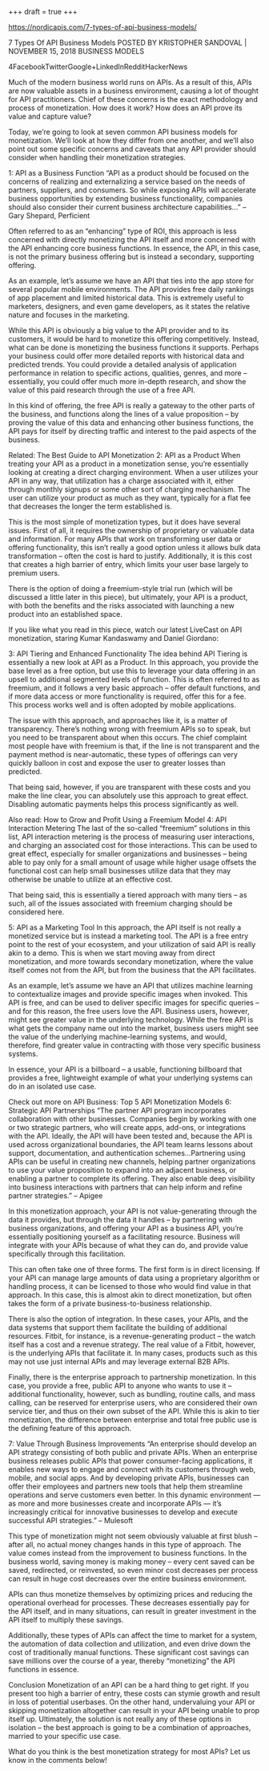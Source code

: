 +++
draft = true
+++

https://nordicapis.com/7-types-of-api-business-models/

7 Types Of API Business Models
POSTED BY KRISTOPHER SANDOVAL | NOVEMBER 15, 2018 BUSINESS MODELS

4FacebookTwitterGoogle+LinkedInRedditHackerNews

Much of the modern business world runs on APIs. As a result of this, APIs are now valuable assets in a business environment, causing a lot of thought for API practitioners. Chief of these concerns is the exact methodology and process of monetization. How does it work? How does an API prove its value and capture value?

Today, we’re going to look at seven common API business models for monetization. We’ll look at how they differ from one another, and we’ll also point out some specific concerns and caveats that any API provider should consider when handling their monetization strategies.

1: API as a Business Function
“API as a product should be focused on the concerns of realizing and externalizing a service based on the needs of partners, suppliers, and consumers. So while exposing APIs will accelerate business opportunities by extending business functionality, companies should also consider their current business architecture capabilities…” – Gary Shepard, Perficient

Often referred to as an “enhancing” type of ROI, this approach is less concerned with directly monetizing the API itself and more concerned with the API enhancing core business functions. In essence, the API, in this case, is not the primary business offering but is instead a secondary, supporting offering.

As an example, let’s assume we have an API that ties into the app store for several popular mobile environments. The API provides free daily rankings of app placement and limited historical data. This is extremely useful to marketers, designers, and even game developers, as it states the relative nature and focuses in the marketing.

While this API is obviously a big value to the API provider and to its customers, it would be hard to monetize this offering competitively. Instead, what can be done is monetizing the business functions it supports. Perhaps your business could offer more detailed reports with historical data and predicted trends. You could provide a detailed analysis of application performance in relation to specific actions, qualities, genres, and more – essentially, you could offer much more in-depth research, and show the value of this paid research through the use of a free API.

In this kind of offering, the free API is really a gateway to the other parts of the business, and functions along the lines of a value proposition – by proving the value of this data and enhancing other business functions, the API pays for itself by directing traffic and interest to the paid aspects of the business.

Related: The Best Guide to API Monetization
2: API as a Product
When treating your API as a product in a monetization sense, you’re essentially looking at creating a direct charging environment. When a user utilizes your API in any way, that utilization has a charge associated with it, either through monthly signups or some other sort of charging mechanism. The user can utilize your product as much as they want, typically for a flat fee that decreases the longer the term established is.

This is the most simple of monetization types, but it does have several issues. First of all, it requires the ownership of proprietary or valuable data and information. For many APIs that work on transforming user data or offering functionality, this isn’t really a good option unless it allows bulk data transformation – often the cost is hard to justify. Additionally, it is this cost that creates a high barrier of entry, which limits your user base largely to premium users.

There is the option of doing a freemium-style trial run (which will be discussed a little later in this piece), but ultimately, your API is a product, with both the benefits and the risks associated with launching a new product into an established space.

If you like what you read in this piece, watch our latest LiveCast on API monetization, staring Kumar Kandaswamy and Daniel Giordano:



3: API Tiering and Enhanced Functionality
The idea behind API Tiering is essentially a new look at API as a Product. In this approach, you provide the base level as a free option, but use this to leverage your data offering in an upsell to additional segmented levels of function. This is often referred to as freemium, and it follows a very basic approach – offer default functions, and if more data access or more functionality is required, offer this for a fee. This process works well and is often adopted by mobile applications.

The issue with this approach, and approaches like it, is a matter of transparency. There’s nothing wrong with freemium APIs so to speak, but you need to be transparent about when this occurs. The chief complaint most people have with freemium is that, if the line is not transparent and the payment method is near-automatic, these types of offerings can very quickly balloon in cost and expose the user to greater losses than predicted.

That being said, however, if you are transparent with these costs and you make the line clear, you can absolutely use this approach to great effect. Disabling automatic payments helps this process significantly as well.

Also read: How to Grow and Profit Using a Freemium Model
4: API Interaction Metering
The last of the so-called “freemium” solutions in this list, API interaction metering is the process of measuring user interactions, and charging an associated cost for those interactions. This can be used to great effect, especially for smaller organizations and businesses – being able to pay only for a small amount of usage while higher usage offsets the functional cost can help small businesses utilize data that they may otherwise be unable to utilize at an effective cost.

That being said, this is essentially a tiered approach with many tiers – as such, all of the issues associated with freemium charging should be considered here.

5: API as a Marketing Tool
In this approach, the API itself is not really a monetized service but is instead a marketing tool. The API is a free entry point to the rest of your ecosystem, and your utilization of said API is really akin to a demo. This is when we start moving away from direct monetization, and more towards secondary monetization, where the value itself comes not from the API, but from the business that the API facilitates.

As an example, let’s assume we have an API that utilizes machine learning to contextualize images and provide specific images when invoked. This API is free, and can be used to deliver specific images for specific queries – and for this reason, the free users love the API. Business users, however, might see greater value in the underlying technology. While the free API is what gets the company name out into the market, business users might see the value of the underlying machine-learning systems, and would, therefore, find greater value in contracting with those very specific business systems.

In essence, your API is a billboard – a usable, functioning billboard that provides a free, lightweight example of what your underlying systems can do in an isolated use case.

Check out more on API Business: Top 5 API Monetization Models
6: Strategic API Partnerships
“The partner API program incorporates collaboration with other businesses. Companies begin by working with one or two strategic partners, who will create apps, add-ons, or integrations with the API. Ideally, the API will have been tested and, because the API is used across organizational boundaries, the API team learns lessons about support, documentation, and authentication schemes…Partnering using APIs can be useful in creating new channels, helping partner organizations to use your value proposition to expand into an adjacent business, or enabling a partner to complete its offering. They also enable deep visibility into business interactions with partners that can help inform and refine partner strategies.” – Apigee

In this monetization approach, your API is not value-generating through the data it provides, but through the data it handles – by partnering with business organizations, and offering your API as a business API, you’re essentially positioning yourself as a facilitating resource. Business will integrate with your APIs because of what they can do, and provide value specifically through this facilitation.

This can often take one of three forms. The first form is in direct licensing. If your API can manage large amounts of data using a proprietary algorithm or handling process, it can be licensed to those who would find value in that approach. In this case, this is almost akin to direct monetization, but often takes the form of a private business-to-business relationship.

There is also the option of integration. In these cases, your APIs, and the data systems that support them facilitate the building of additional resources. Fitbit, for instance, is a revenue-generating product – the watch itself has a cost and a revenue strategy. The real value of a Fitbit, however, is the underlying APIs that facilitate it. In many cases, products such as this may not use just internal APIs and may leverage external B2B APIs.

Finally, there is the enterprise approach to partnership monetization. In this case, you provide a free, public API to anyone who wants to use it – additional functionality, however, such as bundling, routine calls, and mass calling, can be reserved for enterprise users, who are considered their own service tier, and thus on their own subset of the API. While this is akin to tier monetization, the difference between enterprise and total free public use is the defining feature of this approach.

7: Value Through Business Improvements
“An enterprise should develop an API strategy consisting of both public and private APIs. When an enterprise business releases public APIs that power consumer-facing applications, it enables new ways to engage and connect with its customers through web, mobile, and social apps. And by developing private APIs, businesses can offer their employees and partners new tools that help them streamline operations and serve customers even better. In this dynamic environment — as more and more businesses create and incorporate APIs — it’s increasingly critical for innovative businesses to develop and execute successful API strategies.” – Mulesoft

This type of monetization might not seem obviously valuable at first blush – after all, no actual money changes hands in this type of approach. The value comes instead from the improvement to business functions. In the business world, saving money is making money – every cent saved can be saved, redirected, or reinvested, so even minor cost decreases per process can result in huge cost decreases over the entire business environment.

APIs can thus monetize themselves by optimizing prices and reducing the operational overhead for processes. These decreases essentially pay for the API itself, and in many situations, can result in greater investment in the API itself to multiply these savings.

Additionally, these types of APIs can affect the time to market for a system, the automation of data collection and utilization, and even drive down the cost of traditionally manual functions. These significant cost savings can save millions over the course of a year, thereby “monetizing” the API functions in essence.

Conclusion
Monetization of an API can be a hard thing to get right. If you present too high a barrier of entry, these costs can stymie growth and result in loss of potential userbases. On the other hand, undervaluing your API or skipping monetization altogether can result in your API being unable to prop itself up. Ultimately, the solution is not really any of these options in isolation – the best approach is going to be a combination of approaches, married to your specific use case.

What do you think is the best monetization strategy for most APIs? Let us know in the comments below!
